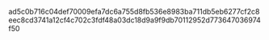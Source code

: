 ad5c0b716c04def70009efa7dc6a755d8fb536e8983ba711db5eb6277cf2c8eec8cd3741a12cf4c702c3fdf48a03dc18d9a9f9db70112952d773647036974f50
